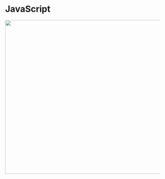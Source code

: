 # JavaScript

 <img align="center" height="500" width="4000" src="https://www.google.com/url?sa=i&url=https%3A%2F%2Fwww.udemy.com%2Fcourse%2Fjavascript-para-sistemas%2F&psig=AOvVaw1DT0diYX68aaDR_0mealQA&ust=1698879862923000&source=images&cd=vfe&opi=89978449&ved=0CBEQjRxqFwoTCKil99-yoYIDFQAAAAAdAAAAABAD">
